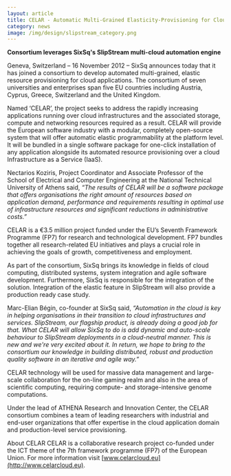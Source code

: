 ```yaml
---
layout: article
title: CELAR - Automatic Multi-Grained Elasticity-Provisioning for Cloud
category: news
image: /img/design/slipstream_category.png
---
```


**Consortium leverages SixSq's SlipStream multi-cloud automation engine**
 
Geneva, Switzerland – 16 November 2012 – SixSq announces today that it has joined a consortium to develop automated multi-grained, elastic resource provisioning for cloud applications.  The consortium of seven universities and enterprises span five EU countries including Austria, Cyprus, Greece, Switzerland and the United Kingdom. 
 
Named ‘CELAR’, the project seeks to address the rapidly increasing applications running over cloud infrastructures and the associated storage, compute and networking resources required as a result. CELAR will provide the European software industry with a modular, completely open-source system that will offer automatic elastic programmability at the platform level. It will be bundled in a single software package for one-click installation of any application alongside its automated resource provisioning over a cloud Infrastructure as a Service (IaaS).
 
Nectarios Koziris, Project Coordinator and Associate Professor of the School of Electrical and Computer Engineering at the National Technical University of Athens said, *“The results of CELAR will be a software package that offers organisations the right amount of resources based on application demand, performance and requirements resulting in optimal use of infrastructure resources and significant reductions in administrative costs.”*
 
CELAR is a €3.5 million project funded under the EU’s Seventh Framework Programme (FP7) for research and technological development. FP7 bundles together all research-related EU initiatives and plays a crucial role in achieving the goals of growth, competitiveness and employment.
 
As part of the consortium, SixSq brings its knowledge in fields of cloud computing, distributed systems, system integration and agile software development. Furthermore, SixSq is responsible for the integration of the solution. Integration of the elastic feature in SlipStream will also provide a production ready case study.
 
Marc-Elian Bégin, co-founder at SixSq said, *“Automation in the cloud is key in helping organisations in their transition to cloud infrastructures and services. SlipStream, our flagship product, is already doing a good job for that.  What CELAR will allow SixSq to do is add dynamic and auto-scale behaviour to SlipStream deployments in a cloud-neutral manner. This is new and we're very excited about it.  In return, we hope to bring to the consortium our knowledge in building distributed, robust and production quality software in an iterative and agile way.”*

CELAR technology will be used for massive data management and large-scale collaboration for the on-line gaming realm and also in the area of scientific computing, requiring compute- and storage-intensive genome computations.
 
Under the lead of ATHENA Research and Innovation Center, the CELAR consortium combines a team of leading researchers with industrial and end-user organizations that offer expertise in the cloud application domain and production-level service provisioning.

About CELAR
CELAR is a collaborative research project co-funded under the ICT theme of the 7th framework programme (FP7) of the European Union.  For more information visit [www.celarcloud.eu](http://www.celarcloud.eu).
